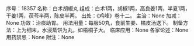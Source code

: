序号：18357
名称：白术胡椒丸
组成：白术1两，胡椒1两，高良姜1两，半夏1两，干姜1两，茯苓半两，陈皮半两。
出处：《鸡峰》卷十二。
主治：None
加减：None
功效：治痰助胃。
用法用量：每服50丸，食前生姜、橘皮汤送下。
制备方法：上为细末，水浸蒸饼为丸，如梧桐子大。
临床应用：None
各家论述：None
用药禁忌：None
附注：None
